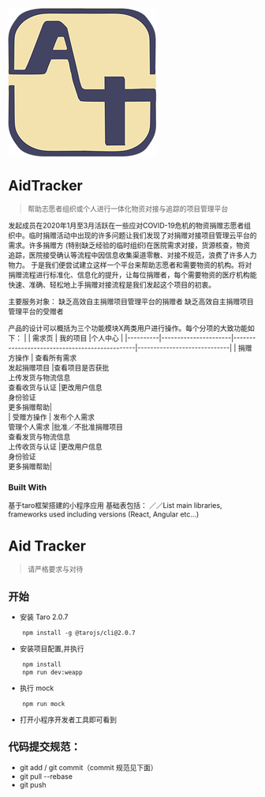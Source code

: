 ![Logo](src/assets/images/logo.png)

# AidTracker
>帮助志愿者组织或个人进行一体化物资对接与追踪的项目管理平台

发起成员在2020年1月至3月活跃在一些应对COVID-19危机的物资捐赠志愿者组织中。临时捐赠活动中出现的许多问题让我们发现了对捐赠对接项目管理云平台的需求。许多捐赠方 (特别缺乏经验的临时组织)在医院需求对接，货源核查，物资追踪，医院接受确认等流程中因信息收集渠道零散、对接不规范，浪费了许多人力物力。
于是我们便尝试建立这样一个平台来帮助志愿者和需要物资的机构。将对捐赠流程进行标准化、信息化的提升，让每位捐赠者，每个需要物资的医疗机构能快速、准确、轻松地上手捐赠对接流程是我们发起这个项目的初衷。

主要服务对象：
缺乏高效自主捐赠项目管理平台的捐赠者
缺乏高效自主捐赠项目管理平台的受赠者

产品的设计可以概括为三个功能模块X两类用户进行操作。每个分项的大致功能如下：
|          | 需求页                | 我的项目                                       |个人中心                      |
|----------|----------------------|-----------------------------------------------|-----------------------------|
| 捐赠方操作 | 查看所有需求<br/>发起捐赠项目 |查看项目是否获批<br/>上传发货与物流信息<br/>查看收货与认证    |更改用户信息<br/>身份验证<br/>更多捐赠帮助|   
| 受赠方操作 | 发布个人需求<br/>管理个人需求 |批准／不批准捐赠项目<br/>查看发货与物流信息<br/>上传收货与认证 |更改用户信息<br/>身份验证<br/>更多捐赠帮助|


### Built With
基于taro框架搭建的小程序应用
基础表包括：
／／List main libraries, frameworks used including versions (React, Angular etc...)


# Aid Tracker

> 请严格要求与对待

## 开始

- 安装 Taro 2.0.7

```
	npm install -g @tarojs/cli@2.0.7
```

- 安装项目配置,并执行

```
	npm install
	npm run dev:weapp
```

- 执行 mock

```
	npm run mock
```

- 打开小程序开发者工具即可看到

## 代码提交规范：

- git add / git commit（commit 规范见下面）
- git pull --rebase
- git push

